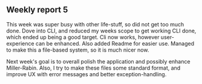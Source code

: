 ## Weekly report 5

This week was super busy with other life-stuff, so did not get too much done. Dove into CLI, and reduced my weeks scope to get working CLI done, which ended up being a good target.
Cli now works, however user-experience can be enhanced. Also added Readme for easier use. Managed to make this a file-based system, so it is much nicer now.

Next week's goal is to overall polish the application and possibly enhance Miller-Rabin. Also, I try to make these files some standard format, and improve UX with error messages and better exception-handling.